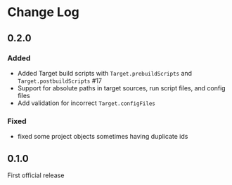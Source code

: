 # Change Log

## 0.2.0

### Added
- Added Target build scripts with `Target.prebuildScripts` and `Target.postbuildScripts` #17
- Support for absolute paths in target sources, run script files, and config files
- Add validation for incorrect `Target.configFiles`

### Fixed
- fixed some project objects sometimes having duplicate ids

## 0.1.0
First official release

